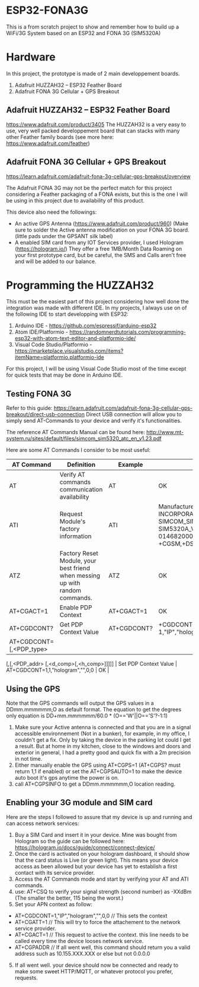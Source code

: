 # ESP32-FONA3G
This is a from scratch project to show and remember how to build up a WiFi/3G System based on an ESP32 and FONA 3G (SIM5320A)

# Hardware
In this project, the prototype is made of 2 main developpement boards.
  1. Adafruit HUZZAH32 – ESP32 Feather Board
  2. Adafruit FONA 3G Cellular + GPS Breakout
  
## Adafruit HUZZAH32 – ESP32 Feather Board
https://www.adafruit.com/product/3405
The HUZZAH32 is a very easy to use, very well packed developpement board that can stacks with many other Feather family boards (see more here: https://www.adafruit.com/feather) 

## Adafruit FONA 3G Cellular + GPS Breakout
https://learn.adafruit.com/adafruit-fona-3g-cellular-gps-breakout/overview

The Adafruit FONA 3G may not be the perfect match for this project considering a Feather packaging of a FONA exists, but this is the one I will be using in this project due to availability of this product.

This device also need the followings:
  - An active GPS Antenna (https://www.adafruit.com/product/960) (Make sure to solder the Active antenna modification on your FONA 3G board. (little pads under the GPSANT silk label)
  - A enabled SIM card from any IOT Services provider, I used Hologram (https://hologram.io/) They offer a free 1MB/Month Data Roaming on your first prototype card, but be careful, the SMS and Calls aren't free and will be added to our balance.
  
# Programming the HUZZAH32
This must be the easiest part of this project considering how well done the integration was made with different IDE. In my projects, I always use on of the following IDE to start developping with ESP32:
  
  1. Arduino IDE - https://github.com/espressif/arduino-esp32
  2. Atom IDE/Platformio - https://randomnerdtutorials.com/programming-esp32-with-atom-text-editor-and-platformio-ide/
  3. Visual Code Studio/Platformio -https://marketplace.visualstudio.com/items?itemName=platformio.platformio-ide
  
For this project, I will be using Visual Code Studio most of the time except for quick tests that may be done in Arduino IDE.

## Testing FONA 3G
Refer to this guide: https://learn.adafruit.com/adafruit-fona-3g-cellular-gps-breakout/direct-usb-connection
Direct USB connection will allow you to simply send AT-Commands to your device and verify it's functionalities.

The reference AT Commands Manual can be found here: http://www.mt-system.ru/sites/default/files/simcom_sim5320_atc_en_v1.23.pdf

Here are some AT Commands I consider to be most useful:

| AT Command  | Definition | Example | Output |
| ------------- | ------------- | ------------- | ------------- |
| AT  | Verify AT commands communication availability | AT | OK |
| ATI  | Request Module's factory information  | ATI | Manufacturer: SIMCOM INCORPORATED Model: SIMCOM_SIM5320A Revision: SIM5320A_V1.5 IMEI: 014682000000000 +GCAP: +CGSM,+DS,+ES |
| ATZ | Factory Reset Module, your best friend when messing up with random commands. | ATZ | OK |
| AT+CGACT=1 | Enable PDP Context | AT+CGACT=1 | OK |
| AT+CGDCONT? | Get PDP Context Value | AT+CGDCONT? | +CGDCONT: 1,"IP","hologram","0.0.0.0",0,0 |
| AT+CGDCONT=<cid>[,<PDP_type>
[,<APN>[,<PDP_addr>
[,<d_comp>[,<h_comp>]]]]] | Set PDP Context Value | AT+CGDCONT=1,1,"hologram","",0,0 | OK |
  
## Using the GPS
  Note that the GPS commands will output the GPS values in a DDmm.mmmmmm,O as default format. 
  The equation to get the degrees only equation is DD+mm.mmmmmm/60.0 * (O=='W'||O=='S'?-1:1)
  
  1. Make sure your Active antenna is connected and that you are in a signal accessible environnement (Not in a bunker), for example, in my office, I couldn't get a fix. Only by taking the device in the parking lot could I get a result. But at home in my kitchen, close to the windows and doors and exterior in general, I had a pretty good and quick fix with a 2m precision in not time.
  2. Either manually enable the GPS using AT+CGPS=1 (AT+CGPS? must return 1,1 if enabled) or set the AT+CGPSAUTO=1 to make the device auto boot it's gps anytime the power is on.
  3. call AT+CGPSINFO to get a DDmm.mmmmmm,O location reading.

## Enabling your 3G module and SIM card

Here are the steps I followed to assure that my device is up and running and can access network services:
1. Buy a SIM Card and insert it in your device. Mine was bought from Hologram so the guide can be followed here: https://hologram.io/docs/guide/connect/connect-device/
2. Once the card is activated on your hologram dashboard, it should show that the card status is Live (or green light). This means your device access as been allowed but your device has yet to establish a first contact with its service provider. 
3. Access the AT Commands mode and start by verifying your AT and ATI commands.
4. use: AT+CSQ to verify your signal strength (second number) as -XXdBm (The smaller the better, 115 being the worst.)
4. Set your APN context as follow: 
- AT+CGDCONT=1,"IP","hologram","",0,0   // This sets the context
- AT+CGATT=1                            // This will try to force the attachement to the network service provider.
- AT+CGACT=1                            // This request to active the context. this line needs to be called every time the device looses network service.
- AT+CGPADDR                            // If all went well, this command should return you a valid address such as 10.155.XXX.XXX or else but not 0.0.0.0
5. If all went well. your device should now be connected and ready to make some sweet HTTP/MQTT, or whatever protocol you prefer, requests.
